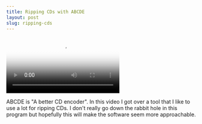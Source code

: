 ```yaml
---
title: Ripping CDs with ABCDE
layout: post
slug: ripping-cds
---
```

<video controls poster="https://archive.org/download/arthurreeder-abcde/abcde.jpg">
	<source src="https://archive.org/download/arthurreeder-abcde/abcde-med.webm" type="video/webm">
	<source src="https://archive.org/download/arthurreeder-abcde/abcde-med.mp4"> type="video/mp4">
	<a href="https://archive.org/download/arthurreeder-abcde/abcde-med.mp4"><img src="https://archive.org/download/arthurreeder-abcde/abcde.jpg"></a>
</video>

ABCDE is "A better CD encoder". In this video I got over a tool that I like to use a lot for ripping CDs. I don't really go down the rabbit hole in this program but hopefully this will make the software seem more approachable.
